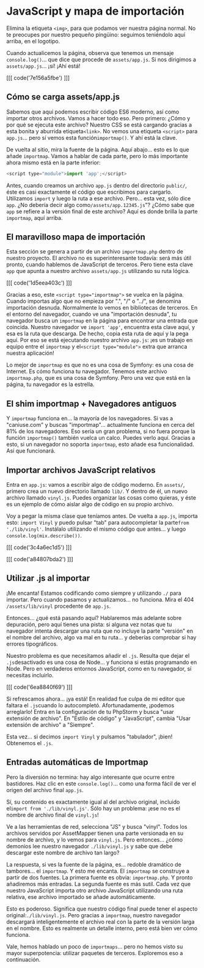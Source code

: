 # JavaScript y mapa de importación

Elimina la etiqueta `<img>`, para que podamos ver nuestra página normal. No te preocupes por nuestro pequeño pingüino: seguimos teniéndolo aquí arriba, en el logotipo.

Cuando actualicemos la página, observa que tenemos un mensaje `console.log()`... que dice que procede de `assets/app.js`. Si nos dirigimos a `assets/app.js`... ¡sí! ¡Ahí está!

[[[ code('7e156a5fbe') ]]]

## Cómo se carga assets/app.js

Sabemos que aquí podemos escribir código ES6 moderno, así como importar otros archivos. Vamos a hacer todo eso. Pero primero: ¿Cómo y por qué se ejecuta este archivo? Nuestro CSS se está cargando gracias a esta bonita y aburrida etiqueta`<link>`. No vemos una etiqueta `<script>` para `app.js`... pero sí vemos esta función`importmap()`. Y ahí está la clave.

De vuelta al sitio, mira la fuente de la página. Aquí abajo... esto es lo que añade `importmap`. Vamos a hablar de cada parte, pero lo más importante ahora mismo está en la parte inferior:

```js
<script type="module">import 'app';</script>
```

Antes, cuando creamos un archivo `app.js` dentro del directorio `public/`, éste es casi exactamente el código que escribimos para cargarlo. Utilizamos `import` y luego la ruta a ese archivo. Pero... esta vez, sólo dice `app`. ¿No debería decir algo como`/assets/app.12345.js`"? ¿Cómo sabe que `app` se refiere a la versión final de este archivo? Aquí es donde brilla la parte `importmap`, aquí arriba.

## El maravilloso mapa de importación

Esta sección se genera a partir de un archivo `importmap.php` dentro de nuestro proyecto. El archivo no es superinteresante todavía: será más útil pronto, cuando hablemos de JavaScript de terceros. Pero tiene esta clave `app` que apunta a nuestro archivo `assets/app.js` utilizando su ruta lógica.

[[[ code('1d5eea403c') ]]]

Gracias a eso, este `<script type="importmap">` se vuelca en la página. Cuando importas algo que no empieza por ".", "/" o "../", se denomina importación desnuda. Normalmente lo vemos en bibliotecas de terceros. En el entorno del navegador, cuando ve una "importación desnuda", tu navegador busca un `importmap` en la página para encontrar una entrada que coincida. Nuestro navegador ve `import 'app'`, encuentra esta clave aquí, y esa es la ruta que descarga. De hecho, copia esta ruta de aquí y la pega aquí. Por eso se está ejecutando nuestro archivo `app.js`: ¡es un trabajo en equipo entre el `importmap` y el`<script type="module">` extra que arranca nuestra aplicación!

Lo mejor de `importmap` es que no es una cosa de Symfony: es una cosa de Internet. Es cómo funciona tu navegador. Tenemos este archivo `importmap.php`, que es una cosa de Symfony. Pero una vez que está en la página, tu navegador es la estrella.

## El shim importmap + Navegadores antiguos

Y `importmap` funciona en... la mayoría de los navegadores. Si vas a "caniuse.com" y buscas "importmap"... actualmente funciona en cerca del 81% de los navegadores. Eso sería un gran problema, si no fuera porque la función `importmap()` también vuelca un calco. Puedes verlo aquí. Gracias a esto, si un navegador no soporta `importmap`, esto añade esa funcionalidad. Así que funcionará.

## Importar archivos JavaScript relativos

Entra en `app.js`: vamos a escribir algo de código moderno. En `assets/`, primero crea un nuevo directorio llamado `lib/`. Y dentro de él, un nuevo archivo llamado `vinyl.js`. Puedes organizar las cosas como quieras, y éste es un ejemplo de cómo aislar algo de código en su propio archivo.

Voy a pegar la misma clase que teníamos antes. De vuelta a `app.js`, importa esto: `import Vinyl` y puedo pulsar "tab" para autocompletar la parte`from './lib/vinyl'`. Instálalo utilizando el mismo código que antes... y luego `console.log(mix.describe())`.

[[[ code('3c4a6ec1d5') ]]]

[[[ code('a84807bda2') ]]]

## Utilizar .js al importar

¡Me encanta! Estamos codificando como siempre y utilizando `./` para importar. Pero cuando pasamos y actualizamos... no funciona. Mira el 404 `/assets/lib/vinyl`
procedente de `app.js`.

Entonces... ¿qué está pasando aquí? Hablaremos más adelante sobre depuración, pero aquí tienes una pista: si alguna vez notas que tu navegador intenta descargar una ruta que no incluye la parte "versión" en el nombre del archivo, algo va mal en tu ruta... y deberías comprobar si hay errores tipográficos.

Nuestro problema es que necesitamos añadir el `.js`. Resulta que dejar el `.js`desactivado es una cosa de Node... y funciona si estás programando en Node. Pero en verdaderos entornos JavaScript, como en tu navegador, sí necesitas incluirlo.

[[[ code('6ea8840f69') ]]]

Si refrescamos ahora... ¡ya está! En realidad fue culpa de mi editor que faltara el `.js`cuando lo autocompletó. Afortunadamente, ¡podemos arreglarlo! Entra en la configuración de tu PhpStorm y busca "usar extensión de archivo". En "Estilo de código" y "JavaScript", cambia "Usar extensión de archivo" a "Siempre".

Esta vez... si decimos `import Vinyl` y pulsamos "tabulador", ¡bien! Obtenemos el `.js`.

## Entradas automáticas de Importmap

Pero la diversión no termina: hay algo interesante que ocurre entre bastidores. Haz clic en este `console.log()`... como una forma fácil de ver el origen del archivo final `app.js`.

Sí, su contenido es exactamente igual al del archivo original, incluido el`import from './lib/vinyl.js'`. Sólo hay un problema: ¡ese no es el nombre de archivo final de `vinyl.js`!

Ve a las herramientas de red, selecciona "JS" y busca "vinyl". Todos los archivos servidos por AssetMapper tienen una parte versionada en su nombre de archivo, y lo vemos para `vinyl.js`. Pero entonces... ¿cómo demonios lee nuestro navegador `./lib/vinyl.js` y sabe que debe descargar este nombre de archivo tan largo?

La respuesta, si ves la fuente de la página, es... redoble dramático de tambores... el `importmap`. Y esto me encanta. El `importmap` se construye a partir de dos fuentes. La primera fuente es obvia: `importmap.php`. Y pronto añadiremos más entradas. La segunda fuente es más sutil. Cada vez que nuestro JavaScript importa otro archivo JavaScript utilizando una ruta relativa, ese archivo importado se añade automáticamente.

Esto es poderoso. Significa que nuestro código final puede tener el aspecto original:`./lib/vinyl.js`. Pero gracias a `importmap`, nuestro navegador descargará inteligentemente el archivo real con la parte de la versión larga en el nombre. Esto es realmente un detalle interno, pero está bien ver cómo funciona.

Vale, hemos hablado un poco de `importmaps`... pero no hemos visto su mayor superpotencia: utilizar paquetes de terceros. Exploremos eso a continuación.
